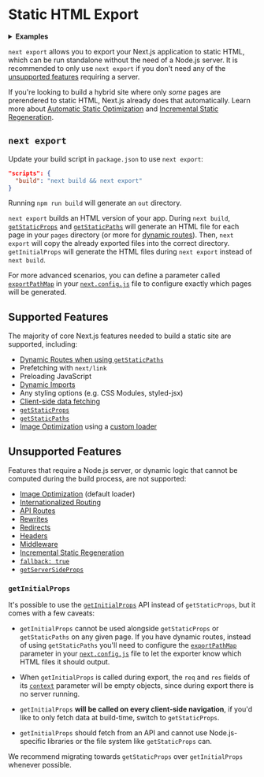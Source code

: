 # Static HTML Export

<details>
  <summary><b>Examples</b></summary>
  <ul>
    <li><a href="https://github.com/vercel/next.js/tree/canary/examples/with-static-export">Static Export</a></li>
  </ul>
</details>

`next export` allows you to export your Next.js application to static HTML, which can be run standalone without the need of a Node.js server. It is recommended to only use `next export` if you don't need any of the [unsupported features](#unsupported-features) requiring a server.

If you're looking to build a hybrid site where only _some_ pages are prerendered to static HTML, Next.js already does that automatically. Learn more about [Automatic Static Optimization](/docs/advanced-features/automatic-static-optimization) and [Incremental Static Regeneration](/docs/basic-features/data-fetching/incremental-static-regeneration).

## `next export`

Update your build script in `package.json` to use `next export`:

```json
"scripts": {
  "build": "next build && next export"
}
```

Running `npm run build` will generate an `out` directory.

`next export` builds an HTML version of your app. During `next build`, [`getStaticProps`](/docs/basic-features/data-fetching/get-static-props) and [`getStaticPaths`](/docs/basic-features/data-fetching/get-static-paths) will generate an HTML file for each page in your `pages` directory (or more for [dynamic routes](/docs/routing/dynamic-routes)). Then, `next export` will copy the already exported files into the correct directory. `getInitialProps` will generate the HTML files during `next export` instead of `next build`.

For more advanced scenarios, you can define a parameter called [`exportPathMap`](/docs/api-reference/next-config-js/exportPathMap) in your [`next.config.js`](/docs/api-reference/next-config-js/introduction) file to configure exactly which pages will be generated.

## Supported Features

The majority of core Next.js features needed to build a static site are supported, including:

- [Dynamic Routes when using `getStaticPaths`](/docs/routing/dynamic-routes)
- Prefetching with `next/link`
- Preloading JavaScript
- [Dynamic Imports](/docs/advanced-features/dynamic-import)
- Any styling options (e.g. CSS Modules, styled-jsx)
- [Client-side data fetching](/docs/basic-features/data-fetching/client-side)
- [`getStaticProps`](/docs/basic-features/data-fetching/get-static-props)
- [`getStaticPaths`](/docs/basic-features/data-fetching/get-static-paths)
- [Image Optimization](/docs/basic-features/image-optimization) using a [custom loader](/docs/basic-features/image-optimization#loader)

## Unsupported Features

Features that require a Node.js server, or dynamic logic that cannot be computed during the build process, are not supported:

- [Image Optimization](/docs/basic-features/image-optimization) (default loader)
- [Internationalized Routing](/docs/advanced-features/i18n-routing)
- [API Routes](/docs/api-routes/introduction)
- [Rewrites](/docs/api-reference/next-config-js/rewrites)
- [Redirects](/docs/api-reference/next-config-js/redirects)
- [Headers](/docs/api-reference/next-config-js/headers)
- [Middleware](/docs/middleware)
- [Incremental Static Regeneration](/docs/basic-features/data-fetching/incremental-static-regeneration)
- [`fallback: true`](/docs/api-reference/data-fetching/get-static-paths#fallback-true)
- [`getServerSideProps`](/docs/basic-features/data-fetching/get-server-side-props)

### `getInitialProps`

It's possible to use the [`getInitialProps`](/docs/api-reference/data-fetching/get-initial-props) API instead of `getStaticProps`, but it comes with a few caveats:

- `getInitialProps` cannot be used alongside `getStaticProps` or `getStaticPaths` on any given page. If you have dynamic routes, instead of using `getStaticPaths` you'll need to configure the [`exportPathMap`](/docs/api-reference/next-config-js/exportPathMap) parameter in your [`next.config.js`](/docs/api-reference/next-config-js/introduction) file to let the exporter know which HTML files it should output.

- When `getInitialProps` is called during export, the `req` and `res` fields of its [`context`](/docs/api-reference/data-fetching/get-initial-props#context-object) parameter will be empty objects, since during export there is no server running.

- `getInitialProps` **will be called on every client-side navigation**, if you'd like to only fetch data at build-time, switch to `getStaticProps`.

- `getInitialProps` should fetch from an API and cannot use Node.js-specific libraries or the file system like `getStaticProps` can.

We recommend migrating towards `getStaticProps` over `getInitialProps` whenever possible.
